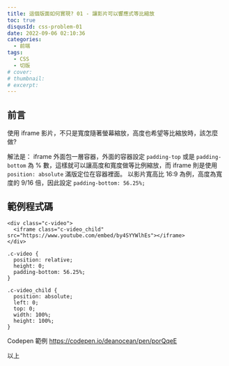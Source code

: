 ```yaml
---
title: 這個版面如何實現? 01 - 讓影片可以響應式等比縮放
toc: true
disqusId: css-problem-01
date: 2022-09-06 02:10:36
categories:
  - 前端
tags:
  - CSS
  - 切版
# cover:
# thumbnail:
# excerpt:
---
```



## 前言

使用 iframe 影片，不只是寬度隨著螢幕縮放，高度也希望等比縮放時，該怎麼做?

解法是：
iframe 外面包一層容器，外面的容器設定 `padding-top` 或是 `padding-bottom` 為 % 數，這樣就可以讓高度和寬度做等比例縮放，而 iframe 則是使用 `position: absolute` 滿版定位在容器裡面。
以影片寬高比 16:9 為例，高度為寬度的 9/16 倍，因此設定 `padding-bottom: 56.25%;`


## 範例程式碼

<!-- more -->

```html=
<div class="c-video">
  <iframe class="c-video_child" src="https://www.youtube.com/embed/by4SYYWlhEs"></iframe>
</div>
```

```css=
.c-video {
  position: relative;
  height: 0;
  padding-bottom: 56.25%;
}

.c-video_child {
  position: absolute;
  left: 0;
  top: 0;
  width: 100%;
  height: 100%;
}
```

Codepen 範例
https://codepen.io/deanocean/pen/porQqeE



以上